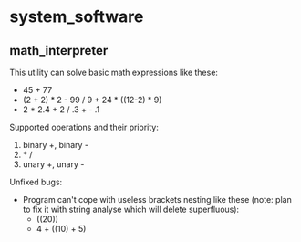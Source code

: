 # system_software

## math_interpreter
This utility can solve basic math expressions like these:
+ 45 + 77
+ (2 + 2) * 2 - 99 / 9 + 24 * ((12-2) * 9)
+ 2 * 2.4 + 2 / .3 + - .1

Supported operations and their priority:
1. binary \+, binary \-
2. \* \/
3. unary \+, unary \-

Unfixed bugs:
+ Program can't cope with useless brackets nesting like these (note: plan to fix it with string analyse which will delete superfluous):
  * ((20))
  * 4 + ((10) + 5) 